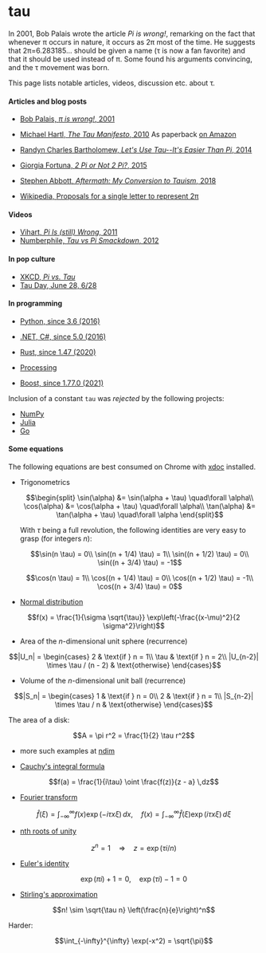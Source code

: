 # tau

In 2001, Bob Palais wrote the article _Pi is wrong!_, remarking on the fact that
whenever π occurs in nature, it occurs as 2π most of the time. He suggests that
2π=6.283185... should be given a name (τ is now a fan favorite) and that it should be
used instead of π. Some found his arguments convincing, and the τ movement was born.

This page lists notable articles, videos, discussion etc. about τ.

#### Articles and blog posts

- [Bob Palais, _π is wrong!_, 2001](https://doi.org/10.1007%2FBF03026846)

- [Michael Hartl, _The Tau Manifesto_, 2010](https://tauday.com/tau-manifesto)
  As paperback [on Amazon](https://www.amazon.com/Tau-Manifesto-No-really-pi-is-wrong/dp/B096CXMQ3W/)

- [Randyn Charles Bartholomew, _Let's Use Tau--It's Easier Than Pi_, 2014](https://www.scientificamerican.com/article/let-s-use-tau-it-s-easier-than-pi/)

- [Giorgia Fortuna, _2 Pi or Not 2 Pi?_, 2015](https://blog.wolfram.com/2015/06/28/2-pi-or-not-2-pi/)

- [Stephen Abbott, _Aftermath: My Conversion to Tauism_, 2018](https://doi.org/10.4169%2Fmathhorizons.19.4.34)

- <a href="https://en.wikipedia.org/wiki/Turn_(angle)#Tau_proposals">Wikipedia, <emph>Proposals for a single letter to represent 2π</emph></a>

#### Videos

- [Vihart, _Pi Is (still) Wrong_, 2011](https://youtu.be/jG7vhMMXagQ)
- [Numberphile, _Tau vs Pi Smackdown_, 2012](https://youtu.be/ZPv1UV0rD8U)

#### In pop culture

- [XKCD, _Pi vs. Tau_](https://xkcd.com/1292/)
- [Tau Day, June 28, 6/28](https://www.google.com/search?q=tau+day)

#### In programming

- [Python, since 3.6 (2016)](https://www.python.org/dev/peps/pep-0628/)
- [.NET, C#, since 5.0 (2016)](https://docs.microsoft.com/en-us/dotnet/api/system.math.tau)
- [Rust, since 1.47 (2020)](https://doc.rust-lang.org/std/f64/consts/constant.TAU.html)
- [Processing](https://processing.org/reference/TAU.html)

- [Boost, since 1.77.0 (2021)](https://www.boost.org/doc/libs/1_77_0/boost/math/constants/constants.hpp)

Inclusion of a constant `tau` was _rejected_ by the following projects:

- [NumPy](https://github.com/numpy/numpy/pull/9696)
- [Julia](https://github.com/JuliaLang/julia/pull/4864)
- [Go](https://github.com/golang/go/issues/40663)

#### Some equations

The following equations are best consumed on Chrome with
[xdoc](https://chrome.google.com/webstore/detail/xdoc/anidddebgkllnnnnjfkmjcaallemhjee)
installed.

- Trigonometrics

  ```math
  \begin{split}
  \sin(\alpha) &= \sin(\alpha + \tau) \quad\forall \alpha\\
  \cos(\alpha) &= \cos(\alpha + \tau) \quad\forall \alpha\\
  \tan(\alpha) &= \tan(\alpha + \tau) \quad\forall \alpha
  \end{split}
  ```

  With $`\tau`$ being a full revolution, the following identities are very easy to grasp
  (for integers $`n`$):
  ```math
  \sin(n \tau) = 0\\
  \sin((n + 1/4) \tau) = 1\\
  \sin((n + 1/2) \tau) = 0\\
  \sin((n + 3/4) \tau) = -1
  ```
  ```math
  \cos(n \tau) = 1\\
  \cos((n + 1/4) \tau) = 0\\
  \cos((n + 1/2) \tau) = -1\\
  \cos((n + 3/4) \tau) = 0
  ```

- [Normal distribution](https://en.wikipedia.org/wiki/Normal_distribution)

```math
f(x) = \frac{1}{\sigma \sqrt{\tau}} \exp\left(-\frac{(x-\mu)^2}{2 \sigma^2}\right)
```

- Area of the _n_-dimensional unit sphere (recurrence)

```math
|U_n| = \begin{cases}
2 & \text{if } n = 1\\
\tau & \text{if } n = 2\\
|U_{n-2}| \times \tau / (n - 2) & \text{otherwise}
\end{cases}
```

- Volume of the _n_-dimensional unit ball (recurrence)

```math
|S_n| = \begin{cases}
1 & \text{if } n = 0\\
2 & \text{if } n = 1\\
|S_{n-2}| \times \tau / n & \text{otherwise}
\end{cases}
```

The area of a disk:

```math
A = \pi r^2 = \frac{1}{2} \tau r^2
```

- more such examples at [ndim](https://github.com/nschloe/ndim)

- [Cauchy's integral formula](https://en.wikipedia.org/wiki/Cauchy%27s_integral_formula)

```math
f(a) = \frac{1}{i\tau} \oint \frac{f(z)}{z - a} \,dz
```

- [Fourier transform](https://en.wikipedia.org/wiki/Fourier_transform)

```math
\hat{f}(\xi) = \int_{-\infty}^{\infty} f(x) \exp(-i\tau x\xi)\,dx,\quad
f(x)         = \int_{-\infty}^{\infty} \hat{f}(\xi) \exp(i\tau x\xi)\,d\xi
```

- [<emph>n<emph>th roots of unity](https://en.wikipedia.org/wiki/Root_of_unity)

```math
z^n = 1 \quad\Rightarrow\quad z = \exp(\tau i / n)
```

- [Euler's identity](https://en.wikipedia.org/wiki/Euler%27s_identity)

```math
\exp(\pi i) + 1  = 0,\quad
\exp(\tau i) - 1 = 0
```

- [Stirling's approximation](https://en.wikipedia.org/wiki/Stirling%27s_approximation)

```math
n! \sim \sqrt{\tau n} \left(\frac{n}{e}\right)^n
```

Harder:

```math
\int_{-\infty}^{\infty} \exp(-x^2) = \sqrt{\pi}
```
